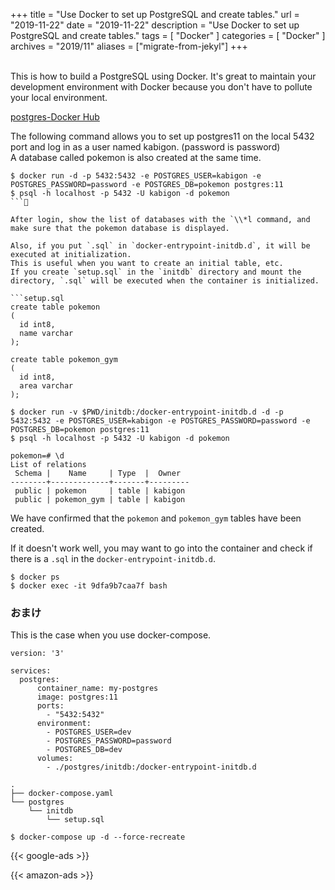 +++
title =  "Use Docker to set up PostgreSQL and create tables."
url = "2019-11-22"
date = "2019-11-22"
description = "Use Docker to set up PostgreSQL and create tables."
tags = [
    "Docker"
]
categories = [
    "Docker"
]
archives = "2019/11"
aliases = ["migrate-from-jekyl"]
+++

<br>
This is how to build a PostgreSQL using Docker.  
It's great to maintain your development environment with Docker because you don't have to pollute your local environment.

[postgres-Docker Hub](https://hub.docker.com/_/postgres)

The following command allows you to set up postgres11 on the local 5432 port and log in as a user named kabigon. (password is password)  
A database called pokemon is also created at the same time.

```
$ docker run -d -p 5432:5432 -e POSTGRES_USER=kabigon -e POSTGRES_PASSWORD=password -e POSTGRES_DB=pokemon postgres:11
$ psql -h localhost -p 5432 -U kabigon -d pokemon
```

After login, show the list of databases with the `\\*l command, and make sure that the pokemon database is displayed.

Also, if you put `.sql` in `docker-entrypoint-initdb.d`, it will be executed at initialization.
This is useful when you want to create an initial table, etc.  
If you create `setup.sql` in the `initdb` directory and mount the directory, `.sql` will be executed when the container is initialized.

```setup.sql
create table pokemon
(
  id int8,
  name varchar
);

create table pokemon_gym
(
  id int8,
  area varchar
);
```

```
$ docker run -v $PWD/initdb:/docker-entrypoint-initdb.d -d -p 5432:5432 -e POSTGRES_USER=kabigon -e POSTGRES_PASSWORD=password -e POSTGRES_DB=pokemon postgres:11
$ psql -h localhost -p 5432 -U kabigon -d pokemon
```

```
pokemon=# \d
List of relations
 Schema |    Name     | Type  |  Owner  
--------+-------------+-------+---------
 public | pokemon     | table | kabigon
 public | pokemon_gym | table | kabigon
```

We have confirmed that the `pokemon` and `pokemon_gym` tables have been created.

If it doesn't work well, you may want to go into the container and check if there is a `.sql` in the `docker-entrypoint-initdb.d`.


```
$ docker ps
$ docker exec -it 9dfa9b7caa7f bash
```

### おまけ

This is the case when you use docker-compose.

```
version: '3'

services:
  postgres:
      container_name: my-postgres
      image: postgres:11
      ports:
        - "5432:5432"
      environment:
        - POSTGRES_USER=dev
        - POSTGRES_PASSWORD=password
        - POSTGRES_DB=dev
      volumes:
        - ./postgres/initdb:/docker-entrypoint-initdb.d
```


```
.
├── docker-compose.yaml
└── postgres
    └── initdb
        └── setup.sql
```

```
$ docker-compose up -d --force-recreate
```

<!-- Google Ads -->
{{< google-ads >}}

<!-- Amazon Ads -->
{{< amazon-ads >}}

